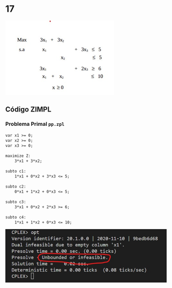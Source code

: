 # 17

![image](resources/ex.jpg)

## Código ZIMPL

### Problema Primal `pp.zpl`

    var x1 >= 0;
    var x2 >= 0;
    var x3 >= 0;

    maximize Z:
        3*x1 + 3*x2;

    subto c1:
        1*x1 + 0*x2 + 3*x3 <= 5;

    subto c2:
        0*x1 + 1*x2 + 0*x3 <= 5;

    subto c3:
        3*x1 + 0*x2 + 2*x3 >= 6;

    subto c4:
        1*x1 + 1*x2 + 0*x3 <= 10;

![image](resources/sol.jpg)
